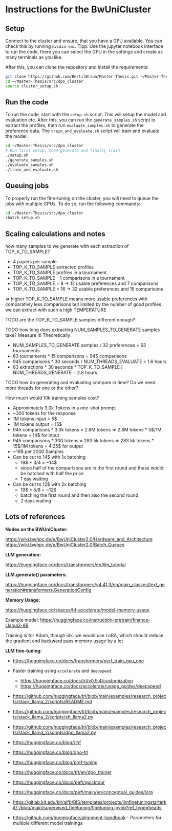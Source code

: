 # Instructions for the BwUniCluster

## Setup

Connect to the cluster and ensure, that you have a GPU available. You can check this by running `nvidia-smi`. Tipp: Use the jupyter notebook interface to run the code, there you can select the GPU in the settings and create as many terminals as you like.

After this, you can clone the repository and install the requirements:

```bash
git clone https://github.com/BertilBraun/Master-Thesis.git ~/Master-Thesis
cd ~/Master-Thesis/src/dpo_cluster
source cluster_setup.sh
```

## Run the code

To run the code, start with the `setup.sh` script. This will setup the model and evaluation etc. After this, you can run the `generate_samples.sh` script to extract the profiles, then run `evaluate_samples.sh` to generate the preference data. The `train_and_evaluate.sh` script will train and evaluate the model.

```bash
cd ~/Master-Thesis/src/dpo_cluster
# Run first setup, then generate and finally train
./setup.sh
./generate_samples.sh
./evaluate_samples.sh
./train_and_evaluate.sh
```

## Queuing jobs

To properly run the fine-tuning on the cluster, you will need to queue the jobs with multiple GPUs. To do so, run the following commands:

```bash
cd ~/Master-Thesis/src/dpo_cluster
sbatch setup.sh
```

## Scaling calculations and notes

how many samples to we generate with each extraction of TOP_K_TO_SAMPLE?

- 4 papers per sample
- TOP_K_TO_SAMPLE extracted profiles
- TOP_K_TO_SAMPLE profiles in a tournament
- TOP_K_TO_SAMPLE - 1 comparisons in a tournament
- TOP_K_TO_SAMPLE = 8 -> 12 usable preferences and 7 comparisons
- TOP_K_TO_SAMPLE = 16 -> 32 usable preferences and 15 comparisons

=> higher TOP_K_TO_SAMPLE means more usable preferences with comparativly less comparisons
   but limited by the number of good profiles we can extract with such a high TEMPERATURE

TODO are the TOP_K_TO_SAMPLE samples different enough?

TODO how long does extracting NUM_SAMPLES_TO_GENERATE samples take? Measure it!
Theoretically:

- NUM_SAMPLES_TO_GENERATE samples / 32 preferences = 63 tournaments
- 63 tournaments \* 15 comparisons = 945 comparisons
- 945 comparisons \* 30 seconds / NUM_THREADS_EVALUATE = 1.6 hours
- 63 extractions \* 30 seconds \* TOP_K_TO_SAMPLE / NUM_THREADS_GENERATE = 2.8 hours

TODO how do generating and evaluating compare in time? Do we need more threads for one or the other?

How much would 10k training samples cost?

- Approximately 3.0k Tokens in a one-shot prompt
- ~300 tokens for the response
- 1M tokens input = 5\$
- 1M tokens output = 15\$
- 945 comparisons \* 3.0k tokens = 2.8M tokens => 2.8M tokens \* 5\$/1M tokens = 14\$ for input
- 945 comparisons \* 300 tokens = 283.5k tokens => 283.5k tokens \* 15\$/1M tokens = 4.25\$ for output
- ~19$ per 2000 Samples
- Can be cut to 14\$ with 1x batching
  - 19$ * 3/4 = ~14\$
  - since half of the comparisons are in the first round and these would be batched with half the price
  - 1 day waiting
- Can be cut to 12\$ with 2x batching
  - 19$ * 5/8 = ~12\$
  - batching the first round and then also the second round
  - 2 days waiting

## Lots of references

**Nodes on the BWUniCluster:**

<https://wiki.bwhpc.de/e/BwUniCluster2.0/Hardware_and_Architecture>
<https://wiki.bwhpc.de/e/BwUniCluster2.0/Batch_Queues>

**LLM generation:**

<https://huggingface.co/docs/transformers/en/llm_tutorial>

**LLM.generate() parameters:**

<https://huggingface.co/docs/transformers/v4.41.3/en/main_classes/text_generation#transformers.GenerationConfig>

**Memory Usage:**

<https://huggingface.co/spaces/hf-accelerate/model-memory-usage>

Example model: <https://huggingface.co/instruction-pretrain/finance-Llama3-8B>

Training is for Adam, though idk. we would use LoRA, which should reduce the gradient and backward pass memory usage by a lot

**LLM fine-tuning:**

- <https://huggingface.co/docs/transformers/perf_train_gpu_one>

- Faster training using `accelerate` and `deepspeed`:
  - <https://huggingface.co/docs/trl/v0.9.4/customization>
  - <https://huggingface.co/docs/accelerate/usage_guides/deepspeed>

- <https://github.com/huggingface/trl/blob/main/examples/research_projects/stack_llama_2/scripts/README.md>
- <https://github.com/huggingface/trl/blob/main/examples/research_projects/stack_llama_2/scripts/sft_llama2.py>
- <https://github.com/huggingface/trl/blob/main/examples/research_projects/stack_llama_2/scripts/dpo_llama2.py>

- <https://huggingface.co/blog/rlhf>
- <https://huggingface.co/blog/dpo-trl>
- <https://huggingface.co/blog/pref-tuning>
- <https://huggingface.co/docs/trl/en/dpo_trainer>
- <https://huggingface.co/docs/peft/quicktour>
- <https://huggingface.co/docs/peft/main/en/conceptual_guides/lora>

- <https://gitlab.kit.edu/kit/aifb/BIS/templates/projects/llmfinetuningstarterkit/-/blob/main/supervised_finetuning/finetuning.ipynb?ref_type=heads>

- <https://github.com/huggingface/alignment-handbook> - Parameters for multiple different model trainings
